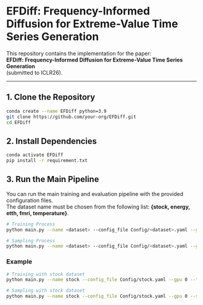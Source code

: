 # EFDiff: Frequency-Informed Diffusion for Extreme-Value Time Series Generation

This repository contains the implementation for the paper:  
**EFDiff: Frequency-Informed Diffusion for Extreme-Value Time Series Generation**  
(submitted to ICLR26).

---

## 1. Clone the Repository
```bash
conda create --name EFDiff python=3.9
git clone https://github.com/your-org/EFDiff.git
cd EFDiff
```

## 2. Install Dependencies
```bash
conda activate EFDiff
pip install -r requirement.txt
```

## 3. Run the Main Pipeline
You can run the main training and evaluation pipeline with the provided configuration files.  
The dataset name must be chosen from the following list: **{stock, energy, etth, fmri, temperature}**.

```bash
# Training Process
python main.py --name <dataset> --config_file Config/<dataset>.yaml --gpu 0 --topk 5 --train

# Sampling Process
python main.py --name <dataset> --config_file Config/<dataset>.yaml --gpu 0 --sample 0 --topk 5 --milestone 10
```

### Example
```bash
# Training with stock dataset
python main.py --name stock --config_file Config/stock.yaml --gpu 0 --topk 5 --train

# Sampling with stock dataset
python main.py --name stock --config_file Config/stock.yaml --gpu 0 --sample 0 --topk 5 --milestone 10
```

